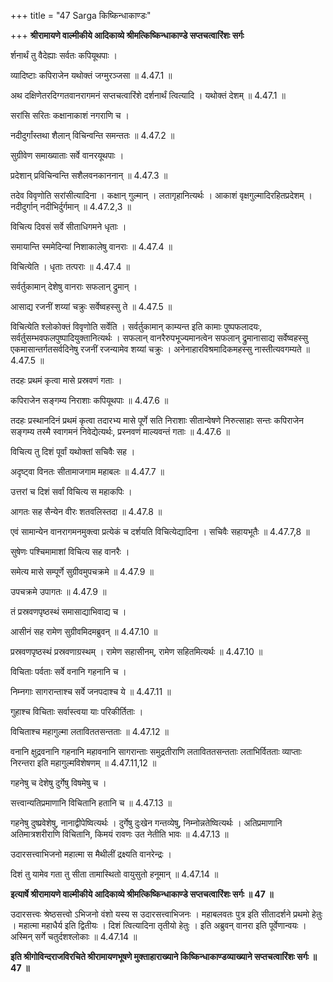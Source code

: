 +++
title = "47 Sarga किष्किन्धाकाण्डः"

+++
**श्रीरामायणे वाल्मीकीये आदिकाव्ये श्रीमत्किष्किन्धाकाण्डे सप्तचत्वारिंशः सर्गः**

र्शनार्थं तु वैदेह्याः सर्वतः कपियूथपाः ।

व्यादिष्टाः कपिराजेन यथोक्तं जग्मुरञ्जसा ॥ 4.47.1 ॥

अथ दक्षिणेतरदिग्गतवानरागमनं सप्तचत्वारिंशे दर्शनार्थं त्वित्यादि । यथोक्तं देशम् ॥ 4.47.1 ॥

सरांसि सरितः कक्षानाकाशं नगराणि च ।

नदीदुर्गांस्तथा शैलान् विचिन्वन्ति समन्ततः ॥ 4.47.2 ॥

सुग्रीवेण समाख्याताः सर्वे वानरयूथपाः ।

प्रदेशान् प्रविचिन्वन्ति सशैलवनकाननान् ॥ 4.47.3 ॥

तदेव विवृणोति सरांसीत्यादिना । कक्षान् गुल्मान् । लतागृहानित्यर्थः । आकाशं वृक्षगुल्मादिरहितप्रदेशम् । नदीदुर्गान् नदीभिर्दुर्गमान् ॥ 4.47.2,3 ॥

विचित्य दिवसं सर्वे सीताधिगमने धृताः ।

समायान्ति स्ममेदिन्यां निशाकालेषु वानराः ॥ 4.47.4 ॥

विचित्येति । धृताः तत्पराः ॥ 4.47.4 ॥

सर्वर्तुकामान् देशेषु वानराः सफलान् द्रुमान् ।

आसाद्य रजनीं शय्यां चक्रुः सर्वेष्वहस्सु ते ॥ 4.47.5 ॥

विचित्येति श्लोकोक्तं विवृणोति सर्वेति । सर्वर्तुकामान् काम्यन्त इति कामाः पुष्पफलादयः, सर्वर्तुसम्भवफलपुष्पादियुक्तानित्यर्थः । सफलान् वानरैरुपभूज्यमानत्वेन सफलान् द्रुमानासाद्य सर्वेष्वहस्सु एकमासान्तर्गतसर्वदिनेषु रजनीं रजन्यामेव शय्यां चक्रुः । अनेनाहारविश्रमादिकमहस्सु नास्तीत्यवगम्यते ॥ 4.47.5 ॥

तदहः प्रथमं कृत्वा मासे प्रस्रवणं गताः ।

कपिराजेन सङ्गम्य निराशाः कपियूथपाः ॥ 4.47.6 ॥

तदहः प्रस्थानदिनं प्रथमं कृत्वा तदारभ्य मासे पूर्णे सति निराशाः सीतान्वेषणे निरुत्साहाः सन्तः कपिराजेन सङ्गम्य तस्मै स्वागमनं निवेद्येत्यर्थः, प्रस्नवणं माल्यवन्तं गताः ॥ 4.47.6 ॥

विचित्य तु दिशं पूर्वां यथोक्तां सचिवैः सह ।

अदृष्ट्वा विनतः सीतामाजगाम महाबलः ॥ 4.47.7 ॥

उत्तरां च दिशं सर्वां विचित्य स महाकपिः ।

आगतः सह सैन्येन वीरः शतवलिस्तदा ॥ 4.47.8 ॥

एवं सामान्येन वानरागमनमुक्त्वा प्रत्येकं च दर्शयति विचित्येद्यादिना । सचिवैः सहायभूतैः ॥ 4.47.7,8 ॥

सुषेणः पश्चिमामाशां विचित्य सह वानरैः ।

समेत्य मासे सम्पूर्णे सुग्रीवमुपचक्रमे ॥ 4.47.9 ॥

उपचक्रमे उपागतः ॥ 4.47.9 ॥

तं प्रस्रवणपृष्ठस्थं समासाद्याभिवाद्य च ।

आसीनं सह रामेण सुग्रीवमिदमब्रुवन् ॥ 4.47.10 ॥

प्रस्रवणपृष्ठस्थं प्रस्रवणाग्रस्थम् । रामेण सहासीनम्, रामेण सहितमित्यर्थः ॥ 4.47.10 ॥

विचिताः पर्वताः सर्वे वनानि गहनानि च ।

निम्नगाः सागरान्ताश्च सर्वे जनपदाश्च ये ॥ 4.47.11 ॥

गुहाश्च विचिताः सर्वास्त्वया याः परिकीर्तिताः ।

विचिताश्च महागुल्मा लताविततसन्तताः ॥ 4.47.12 ॥

वनानि क्षुद्रवनानि गहनानि महावनानि सागरान्ताः समुद्रतीराणि लताविततसन्तताः लताभिर्वितताः व्याप्ताः निरन्तरा इति महागुल्मविशेषणम् ॥ 4.47.11,12 ॥

गहनेषु च देशेषु दुर्गेषु विषमेषु च ।

सत्त्वान्यतिप्रमाणानि विचितानि हतानि च ॥ 4.47.13 ॥

गहनेषु दुष्प्रवेशेषु, नानाद्वीपेष्वित्यर्थः । दुर्गेषु दुःखेन गन्तव्येषु, निम्नोन्नतेष्वित्यर्थः । अतिप्रमाणानि अतिमात्रशरीराणि विचितानि, किमयं रावणः उत नेतीति भावः ॥ 4.47.13 ॥

उदारसत्त्वाभिजनो महात्मा स मैथीलीं द्रक्ष्यति वानरेन्द्रः ।

दिशं तु यामेव गता तु सीता तामास्थितो वायुसुतो हनूमान् ॥ 4.47.14 ॥

**इत्यार्षे श्रीरामायणे वाल्मीकीये आदिकाव्ये श्रीमत्किष्किन्धाकाण्डे सप्तचत्वारिंशः सर्गः ॥ 47 ॥**

उदारसत्त्वः श्रेष्ठसत्त्वो ऽभिजनो वंशो यस्य स उदारसत्त्वाभिजनः । महाबलवतः पुत्र इति सीतादर्शने प्रथमो हेतुः । महात्मा महाधैर्य इति द्वितीयः । दिशं त्वित्यादिना तृतीयो हेतुः । इति अब्रुवन् वानरा इति पूर्वेणान्वयः । अस्मिन् सर्गे चतुर्दशश्लोकाः ॥ 4.47.14 ॥

**इति श्रीगोविन्दराजविरचिते श्रीरामायणभूषणे मुक्ताहाराख्याने किष्किन्धाकाण्डव्याख्याने सप्तचत्वारिंशः सर्गः ॥ 47 ॥**

